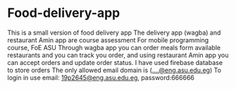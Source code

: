# Food-delivery-app
This is a small version of food delivery app
The delivery app (wagba) and restaurant Amin app are course assessment
For mobile programming course, FoE ASU 
Through wagba app you can order meals form available restaurants and you can
track you order, and using restaurant Amin app you can accept orders and update 
order status.
I have used firebase database to store orders
The only allowed email domain is (....@eng.asu.edu.eg)
To login in use email: 19p2645@eng.asu.edu.eg, password:666666

